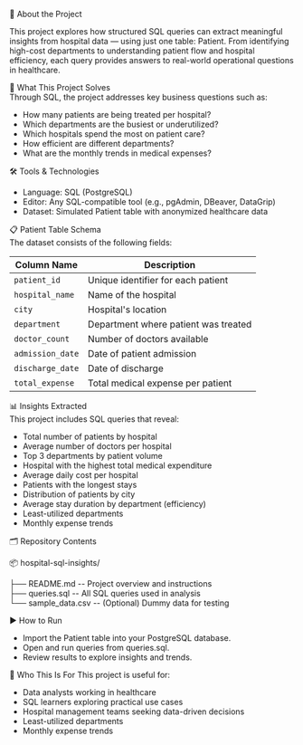 📖 About the Project  

This project explores how structured SQL queries can extract meaningful insights from hospital data — using just one table: Patient. From identifying high-cost departments to understanding patient flow and hospital efficiency, each query provides answers to real-world operational questions in healthcare.  

🎯 What This Project Solves  
Through SQL, the project addresses key business questions such as:   

 - How many patients are being treated per hospital?  
 - Which departments are the busiest or underutilized?  
 - Which hospitals spend the most on patient care?  
 - How efficient are different departments?  
 - What are the monthly trends in medical expenses?   

🛠️ Tools & Technologies  

 - Language: SQL (PostgreSQL)  
 - Editor: Any SQL-compatible tool (e.g., pgAdmin, DBeaver, DataGrip)  
 - Dataset: Simulated Patient table with anonymized healthcare data  

📋 Patient Table Schema  
The dataset consists of the following fields:  

| Column Name      | Description                          |
| ---------------- | ------------------------------------ |
| `patient_id`     | Unique identifier for each patient   |
| `hospital_name`  | Name of the hospital                 |
| `city`           | Hospital's location                  |
| `department`     | Department where patient was treated |
| `doctor_count`   | Number of doctors available          |
| `admission_date` | Date of patient admission            |
| `discharge_date` | Date of discharge                    |
| `total_expense`  | Total medical expense per patient    |

📊 Insights Extracted  
This project includes SQL queries that reveal:      

 - Total number of patients by hospital
 - Average number of doctors per hospital  
 - Top 3 departments by patient volume  
 - Hospital with the highest total medical expenditure  
 - Average daily cost per hospital  
 - Patients with the longest stays  
 - Distribution of patients by city  
 - Average stay duration by department (efficiency)
 - Least-utilized departments  
 - Monthly expense trends   

🗂️ Repository Contents  

📦 hospital-sql-insights/  

├── README.md              -- Project overview and instructions  
├── queries.sql            -- All SQL queries used in analysis  
└── sample_data.csv        -- (Optional) Dummy data for testing  

▶️ How to Run

 - Import the Patient table into your PostgreSQL database.  
 - Open and run queries from queries.sql.  
 - Review results to explore insights and trends.  

🧠 Who This Is For
This project is useful for:

 - Data analysts working in healthcare  
 - SQL learners exploring practical use cases  
 - Hospital management teams seeking data-driven decisions  
 - Least-utilized departments  
 - Monthly expense trends  

